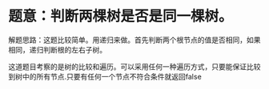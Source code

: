 # 题意：判断两棵树是否是同一棵树。

解题思路：这题比较简单。用递归来做。首先判断两个根节点的值是否相同，如果相同，递归判断根的左右子树。

这道题目考察的是树的比较和遍历。可以采用任何一种遍历方式，只要能保证比较到树中的所有节点.只要有任何一个节点不符合条件就返回false
